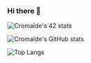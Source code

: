 ### Hi there 👋

<!--
**CRSylar/CRSylar** is a ✨ _special_ ✨ repository because its `README.md` (this file) appears on your GitHub profile.

Here are some ideas to get you started:

- 🔭 I’m currently working on ...
- 🌱 I’m currently learning ...
- 👯 I’m looking to collaborate on ...
- 🤔 I’m looking for help with ...
- 💬 Ask me about ...
- 📫 How to reach me: ...
- 😄 Pronouns: ...
- ⚡ Fun fact: ...
-->

![Cromalde's 42 stats](https://badge42.herokuapp.com/api/stats/cromalde)

![Cromalde's GitHub stats](https://github-readme-stats.vercel.app/api?username=CRSylar&show_icons=true&theme=tokyonight)


![Top Langs](https://github-readme-stats.vercel.app/api/top-langs/?username=CRSylar&layout=compact)
